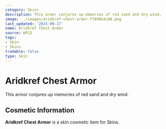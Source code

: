 ```yaml
---
category: Skins
description: This armor conjures up memories of red sand and dry wind.
image: ../images/aridkref-chest-armor-f7898e4c08.png
last_updated: '2025-09-17'
name: Aridkref Chest Armor
source: WFCD
tags:
- Skin
- Skins
tradable: false
type: Skin
---
```


# Aridkref Chest Armor

This armor conjures up memories of red sand and dry wind.

## Cosmetic Information

**Aridkref Chest Armor** is a skin cosmetic item for Skins.

